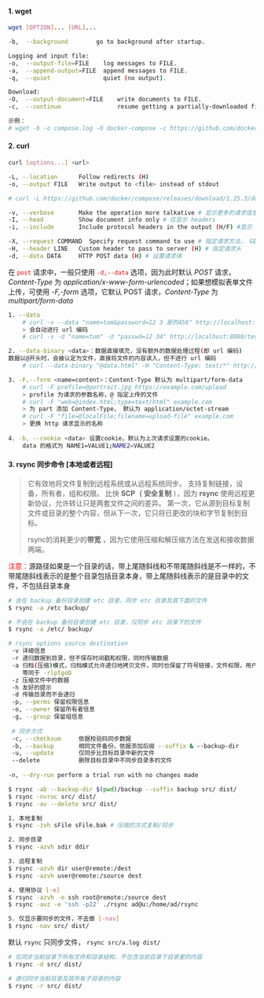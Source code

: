 #### 1. wget

```bash
wget [OPTION]... [URL]...

-b,  --background        go to background after startup.

Logging and input file:
-o,  --output-file=FILE    log messages to FILE.
-a,  --append-output=FILE  append messages to FILE.
-q,  --quiet               quiet (no output).

Download:
-O,  --output-document=FILE    write documents to FILE.
-c,  --continue                resume getting a partially-downloaded file.

示例：
# wget -b -o compose.log -O docker-compose -c https://github.com/docker/compose/releases/download/1.25.3/docker-compose-Linux-x86_64
```

#### 2. curl

```bash
curl [options...] <url>

-L, --location      Follow redirects (H)
-o, --output FILE   Write output to <file> instead of stdout

# curl -L https://github.com/docker/compose/releases/download/1.25.3/docker-compose-`uname -s`-`uname -m` -o /usr/local/bin/docker-compose

-v, --verbose       Make the operation more talkative # 显示更多的请求信息
-I, --head          Show document info only # 仅显示 headers
-i, --include       Include protocol headers in the output (H/F) #显示 header 和数据

-X, --request COMMAND  Specify request command to use # 指定请求方法， GET、POST
-H, --header LINE   Custom header to pass to server (H) # 指定请求头
-d, --data DATA     HTTP POST data (H) # 设置请求体
```

在 <font color="red">`post`</font> 请求中，一般只使用 <font color="red">`-d,--data`</font> 选项，因为此时默认 *POST* 请求，*Content-Type* 为 *application/x-www-form-urlencoded*；如果想模拟表单文件上传，可使用 *-F,-form* 选项，它默认 POST 请求，*Content-Type* 为 *multipart/form-data*

```bash
1. --data
	# curl -v --data "name=tom&password=12 3 是的456" http://localhost:8080/test
	> 会自动进行 url 编码
	# curl -v -d "name=tom" -d "passwd=12 34" http://localhost:8080/test

2. --data-binary <data>：数据直接填充，没有额外的数据处理过程(即 url 编码)
数据以@开头时，会被认定为文件，直接将文件的内容读入，但不进行 url 编码
	# curl --data-binary "@data.html" -H "Content-Type: text/*" http://localhost

3. -F,--form <name=content>：Content-Type 默认为 multipart/form-data
	# curl -F profile=@portrait.jpg https://example.com/upload
	> profile 为请求的参数名称，@ 指定上传的文件
	# curl -F "web=@index.html;type=text/html" example.com
	> 为 part 添加 Content-Type， 默认为 application/octet-stream
	# curl -F "file=@localFile;filename=upload-file" example.com
	> 更换 http 请求显示的名称
	
4. -b, --cookie <data> 设置cookie，默认为上次请求设置的cookie。
	data 的格式为 NAME1=VALUE1;NAME2=VALUE2
```

#### 3. rsync 同步命令 [本地或者远程]

> 它有效地将文件复制到远程系统或从远程系统同步。
> 支持复制链接，设备，所有者，组和权限。
> 比快 **SCP（** **安全复制** ），因为 **rsync** 使用远程更新协议，允许转让只是两套文件之间的差异。
>  第一次，它从源到目标复制文件或目录的整个内容，但从下一次，它只将已更改的块和字节复制到目标。
>
> rsync的消耗更少的**带宽** ，因为它使用压缩和解压缩方法在发送和接收数据两端。

<font color="red">注意：</font>源路径如果是一个目录的话，带上尾随斜线和不带尾随斜线是不一样的，不带尾随斜线表示的是整个目录包括目录本身，带上尾随斜线表示的是目录中的文件，不包括目录本身

```bash
# 会在 backup 备份目录创建 etc 目录，同步 etc 目录及其下面的文件
$ rsync -a /etc backup/

# 不会在 backup 备份目录创建 etc 目录，仅同步 etc 目录下的文件
$ rsync -a /etc/ backup/
```

```bash
# rsync options source destination
 -v 详细信息
 -r 递归数据到目录，但不保存时间戳和权限，同时传输数据
 -a 归档(压缩)模式，归档模式允许递归地拷贝文件，同时也保留了符号链接，文件权限，用户组所有权和时间戳
 	等同于 -rlptgoD
 -z 压缩文件中的数据
 -h 友好的提示
 -d 传输目录而不会递归
 -p, --perms 保留权限信息
 -o, --owner 保留所有者信息
 -g, --group 保留组信息
 
 # 同步方式
 -c, --checksum 	依据校验码同步数据
 -b, --backup		相同文件备份，依据添加后缀 --suffix & --backup-dir
 -u, --update		仅同步比目标目录中新的文件
 --delete           删除目标目录中不同步目录多的文件
 
-n, --dry-run perform a trial run with no changes made

$ rsync -ab --backup-dir $(pwd)/backup --suffix backup src/ dist/
$ rsync -nvruc src/ dist/
$ rsync -av --delete src/ dist/

1. 本地复制
$ rsync -zvh sFile sFile.bak # 压缩的方式复制/同步

2. 同步目录
$ rsync -azvh sdir ddir

3. 远程复制
$ rsync -azvh dir user@remote:/dest
$ rsync -azvh user@remote:/source dest

4. 使用协议 [-e]
$ rsync -azvh -e ssh root@remote:/source dest
$ rsync -avz -e 'ssh -p22' ./rsync ad@u:/home/ad/rsync

5. 仅显示要同步的文件，不去做 [-nav]
$ rsync -nav src/ dist/
```

默认 `rsync` 只同步文件， `rsync src/a.log dist/`

```bash
# 仅同步当前目录下所有文件和目录结构，不包含当前目录下目录里的内容
$ rsync -d src/ dist/

# 递归同步当前目录及其所有子目录的内容
$ rsync -r src/ dist/
```

